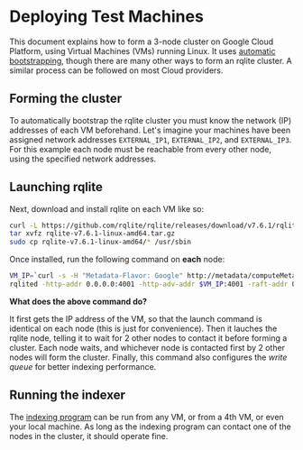 # Deploying Test Machines

This document explains how to form a 3-node cluster on Google Cloud Platform, using Virtual Machines (VMs) running Linux. It uses [automatic bootstrapping](https://github.com/rqlite/rqlite/blob/master/DOC/AUTO_CLUSTERING.md#automatic-bootstrapping), though there are many other ways to form an rqlite cluster. A similar process can be followed on most Cloud providers.

## Forming the cluster
To automatically bootstrap the rqlite cluster you must know the network (IP) addresses of each VM beforehand. Let's imagine your machines have been assigned network addresses `EXTERNAL_IP1`, `EXTERNAL_IP2`, and `EXTERNAL_IP3`. For this example each node must be reachable from every other node, using the specified network addresses.

## Launching rqlite
Next, download and install rqlite on each VM like so:
```bash
curl -L https://github.com/rqlite/rqlite/releases/download/v7.6.1/rqlite-v7.6.1-linux-amd64.tar.gz -o rqlite-v7.6.1-linux-amd64.tar.gz
tar xvfz rqlite-v7.6.1-linux-amd64.tar.gz
sudo cp rqlite-v7.6.1-linux-amd64/* /usr/sbin
```
Once installed, run the following command on **each** node:
```bash
VM_IP=`curl -s -H "Metadata-Flavor: Google" http://metadata/computeMetadata/v1/instance/network-interfaces/0/access-configs/0/external-ip`
rqlited -http-addr 0.0.0.0:4001 -http-adv-addr $VM_IP:4001 -raft-addr 0.0.0.0:4002 -raft-adv-addr $VM_IP:4002 -write-queue-batch-size 128 -write-queue-capacity 1024 -bootstrap-expect 3 -join http://$EXTERNAL_IP1:4001,http://EXTERNAL_IP2:4001,http://$EXTERNAL_IP3:4001 data
```
**What does the above command do?**

It first gets the IP address of the VM, so that the launch command is identical on each node (this is just for convenience). Then it lauches the rqlite node, telling it to wait for 2 other nodes to contact it before forming a cluster. Each node waits, and whichever node is contacted first by 2 other nodes will form the cluster. Finally, this command also configures the _write queue_ for better indexing performance.

## Running the indexer
The [indexing program](https://github.com/rqlite/rqlite-fts4/blob/master/indexer.py) can be run from any VM, or from a 4th VM, or even your local machine. As long as the indexing program can contact one of the nodes in the cluster, it should operate fine.
